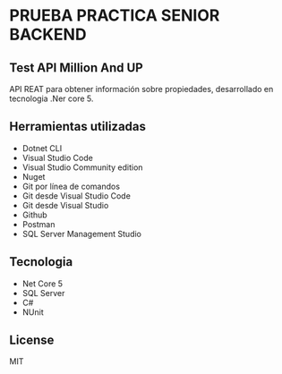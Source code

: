 # PRUEBA PRACTICA SENIOR BACKEND
## Test API Million And UP
API REAT para obtener información sobre propiedades,
desarrollado en tecnologia .Ner core 5.

## Herramientas utilizadas
- Dotnet CLI
- Visual Studio Code
- Visual Studio Community edition
- Nuget
- Git por línea de comandos
- Git desde Visual Studio Code
- Git desde Visual Studio
- Github
- Postman
- SQL Server Management Studio

## Tecnologia
- Net Core 5
- SQL Server
- C#
- NUnit

## License

MIT

